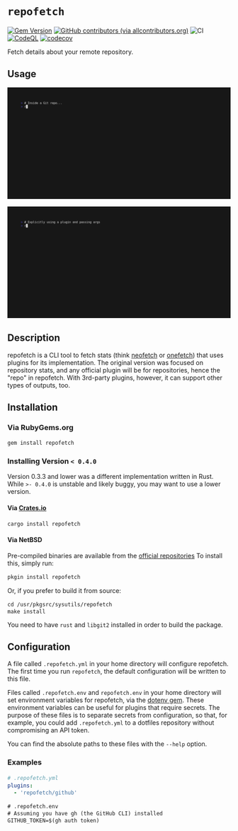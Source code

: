 # `repofetch`

[![Gem Version](https://badge.fury.io/rb/repofetch.svg)](https://badge.fury.io/rb/repofetch)
[![GitHub contributors (via allcontributors.org)](https://img.shields.io/github/all-contributors/spenserblack/repofetch)](./CREDITS.md)
![CI](https://github.com/spenserblack/repofetch/workflows/CI/badge.svg)
[![CodeQL](https://github.com/spenserblack/repofetch/actions/workflows/codeql.yml/badge.svg)](https://github.com/spenserblack/repofetch/actions/workflows/codeql.yml)
[![codecov](https://codecov.io/gh/spenserblack/repofetch/branch/master/graph/badge.svg?token=3572AEWQAY)](https://codecov.io/gh/spenserblack/repofetch)

Fetch details about your remote repository.

## Usage

![basic demo](./demos/demo.gif)

![advanced plugin usage](./demos/github-plugin.gif)

## Description

repofetch is a CLI tool to fetch stats (think [neofetch] or
[onefetch]) that uses plugins for its implementation. The original version was focused on
repository stats, and any official plugin will be for repositories, hence the "repo" in
repofetch. With 3rd-party plugins, however, it can support other types of outputs, too.

## Installation

### Via RubyGems.org

```bash
gem install repofetch
```

### Installing Version `< 0.4.0`

Version 0.3.3 and lower was a different implementation written in Rust. While `>- 0.4.0` is unstable
and likely buggy, you may want to use a lower version.

#### Via [Crates.io](https://crates.io/crates/repofetch)

```bash
cargo install repofetch
```

#### Via NetBSD 

Pre-compiled binaries are available from the [official repositories](https://pkgsrc.se/sysutils/repofetch)
To install this, simply run:

```bash
pkgin install repofetch
```

Or, if you prefer to build it from source:

```
cd /usr/pkgsrc/sysutils/repofetch
make install
```

You need to have `rust` and `libgit2` installed in order to build the package.

## Configuration

A file called `.repofetch.yml` in your home directory will configure repofetch. The
first time you run `repofetch`, the default configuration will be written to this file.

Files called `.repofetch.env` and `repofetch.env` in your home directory will set
environment variables for repofetch, via the [dotenv gem][dotenv]. These environment
variables can be useful for plugins that require secrets. The purpose of these files
is to separate secrets from configuration, so that, for example, you could add
`.repofetch.yml` to a dotfiles repository without compromising an API token.

You can find the absolute paths to these files with the `--help` option.

### Examples

```yaml
# .repofetch.yml
plugins:
  - 'repofetch/github'
```

```dotenv
# .repofetch.env
# Assuming you have gh (the GitHub CLI) installed
GITHUB_TOKEN=$(gh auth token)
```

[dotenv]: https://github.com/bkeepers/dotenv
[neofetch]: https://github.com/dylanaraps/neofetch
[onefetch]: https://github.com/o2sh/onefetch
